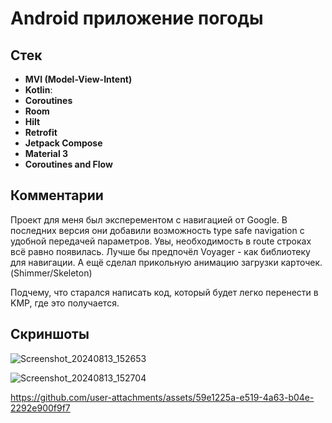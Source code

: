 # Android приложение погоды

## Стек

- **MVI (Model-View-Intent)**
- **Kotlin**:
- **Coroutines**
- **Room**
- **Hilt**
- **Retrofit**
- **Jetpack Compose**
- **Material 3**
- **Coroutines and Flow**

## Комментарии

Проект для меня был эксперементом с навигацией от Google. В последних версия они добавили возможность type safe navigation с удобной передачей параметров. Увы, необходимость в route строках всё равно появилась. 
Лучше бы предпочёл Voyager - как библиотеку для навигации.
А ещё сделал прикольную анимацию загрузки карточек. (Shimmer/Skeleton)

Подчему, что старался написать код, который будет легко перенести в KMP, где это получается.

## Скриншоты

![Screenshot_20240813_152653](https://github.com/user-attachments/assets/1c84ba8e-d6a3-473e-be6a-7198062320cd)

![Screenshot_20240813_152704](https://github.com/user-attachments/assets/1cd77612-3adb-4632-939d-549600bd1a74)


https://github.com/user-attachments/assets/59e1225a-e519-4a63-b04e-2292e900f9f7


